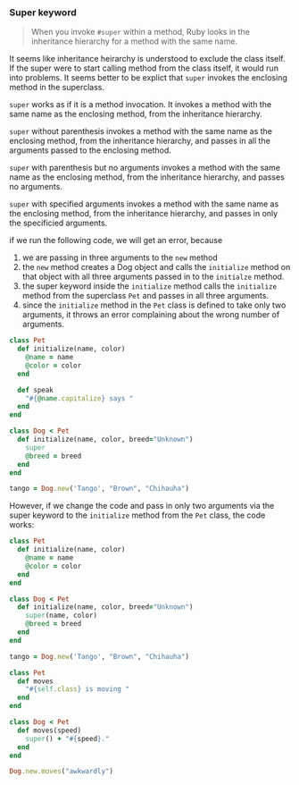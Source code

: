 ### Super keyword

> When you invoke `#super` within a method, Ruby looks in the inheritance hierarchy for a method with the same name.

It seems like inheritance heirarchy is understood to exclude the class itself. If the super were to start calling method from the class itself, it would run into problems. It seems better to be explict that `super` invokes the enclosing method in the superclass.

`super` works as if it is a method invocation. It invokes a method with the same name as the enclosing method, from the inheritance hierarchy.

`super` without parenthesis invokes a method with the same name as the enclosing method, from the inheritance hierarchy, and passes in all the arguments passed to the enclosing method.

`super` with parenthesis but no arguments invokes a method with the same name as the enclosing method, from the inheritance hierarchy, and passes no arguments.

`super` with specified arguments invokes a method with the same name as the enclosing method, from the inheritance hierarchy, and passes in only the specificied arguments.

if we run the following code, we will get an error, because
1. we are passing in three arguments to the `new` method
2. the `new` method creates a Dog object and calls the `initialize` method on that object with all three arguments passed in to the `initialze` method.
3. the super keyword inside the `initialize` method calls the `initialize` method from the superclass `Pet` and passes in all three arguments.
4. since the `initialize` method in the `Pet` class is defined to take only two arguments, it throws an error complaining about the wrong number of arguments.

```ruby
class Pet
  def initialize(name, color)
    @name = name
    @color = color
  end

  def speak
    "#{@name.capitalize} says "
  end
end

class Dog < Pet
  def initialize(name, color, breed="Unknown")
    super
    @breed = breed
  end
end

tango = Dog.new('Tango', "Brown", "Chihauha")
```
However, if we change the code and pass in only two arguments via the super keyword to the `initialize` method from the `Pet` class, the code works:


```ruby
class Pet
  def initialize(name, color)
    @name = name
    @color = color
  end
end

class Dog < Pet
  def initialize(name, color, breed="Unknown")
    super(name, color)
    @breed = breed
  end
end

tango = Dog.new('Tango', "Brown", "Chihauha")
```

```ruby
class Pet
  def moves
    "#{self.class} is moving "
  end
end

class Dog < Pet
  def moves(speed)
    super() + "#{speed}."
  end
end

Dog.new.moves("awkwardly")
```
